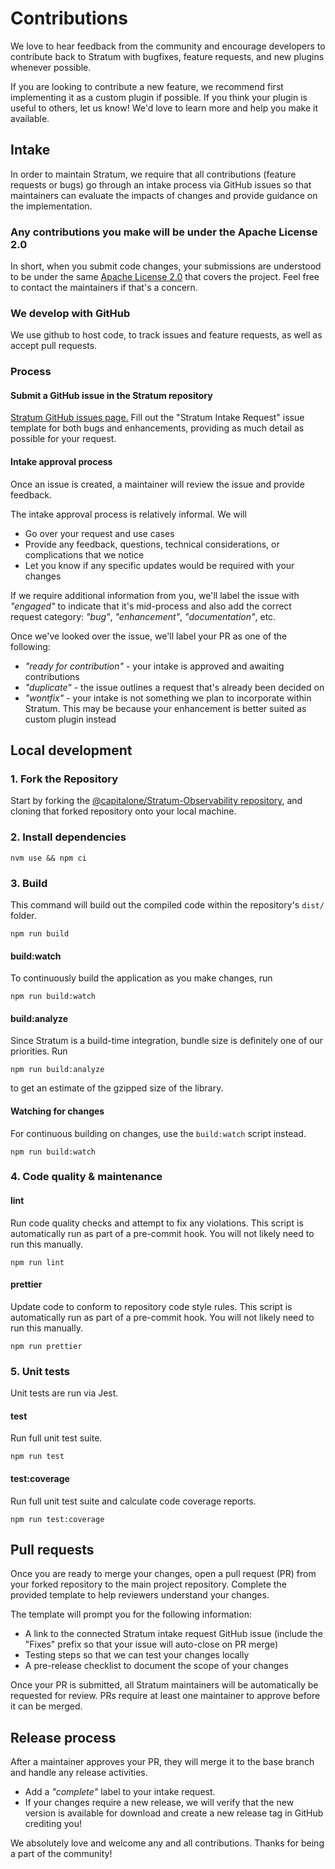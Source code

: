 # Contributions
We love to hear feedback from the community and encourage developers to contribute back to Stratum with bugfixes, feature requests, and new plugins whenever possible.

If you are looking to contribute a new feature, we recommend first implementing it as a custom plugin if possible. If you think your plugin is useful to others, let us know! We'd love to learn more and help you make it available.

## Intake

In order to maintain Stratum, we require that all contributions (feature requests or bugs) go through an intake process via GitHub issues so that maintainers can evaluate the impacts of changes and provide guidance on the implementation.

### Any contributions you make will be under the Apache License 2.0
In short, when you submit code changes, your submissions are understood to be under the same [Apache License 2.0](https://www.apache.org/licenses/LICENSE-2.0) that covers the project. Feel free to contact the maintainers if that's a concern.

### We develop with GitHub
We use github to host code, to track issues and feature requests, as well as accept pull requests.

### Process 

#### Submit a GitHub issue in the Stratum repository

[Stratum GitHub issues page.](https://github.com/capitalone/Stratum-Observability/issues/new/choose) Fill out the "Stratum Intake Request" issue template for both bugs and enhancements, providing as much detail as possible for your request.

#### Intake approval process

Once an issue is created, a maintainer will review the issue and provide feedback.

The intake approval process is relatively informal. We will
 * Go over your request and use cases
 * Provide any feedback, questions, technical considerations, or complications that we notice
 * Let you know if any specific updates would be required with your changes 

If we require additional information from you, we'll label the issue with *"engaged"* to indicate that it's mid-process and also add the correct request category: *"bug"*, *"enhancement"*, *"documentation"*, etc.

Once we've looked over the issue, we'll label your PR as one of the following:
* *"ready for contribution"* - your intake is approved and awaiting contributions
* *"duplicate"* - the issue outlines a request that's already been decided on
* *"wontfix"* - your intake is not something we plan to incorporate within Stratum. This may be because your enhancement is better suited as custom plugin instead

## Local development

### 1. Fork the Repository

Start by forking the [@capitalone/Stratum-Observability repository](https://github.com/capitalone/Stratum-Observability/), and cloning that forked repository onto your local machine.

### 2. Install dependencies

```
nvm use && npm ci
```

### 3. Build
This command will build out the compiled code within the repository's `dist/` folder.

```
npm run build
```

#### build:watch

To continuously build the application as you make changes, run
```
npm run build:watch
```

#### build:analyze

Since Stratum is a build-time integration, bundle size is definitely one of our priorities. Run
```
npm run build:analyze
```
to get an estimate of the gzipped size of the library.

#### Watching for changes
For continuous building on changes, use the `build:watch` script instead.
```
npm run build:watch
```

### 4. Code quality & maintenance
#### lint
Run code quality checks and attempt to fix any violations. This script is automatically run as part of a pre-commit hook. You will not likely need to run this manually.

```
npm run lint
```

#### prettier
Update code to conform to repository code style rules. This script is automatically run as part of a pre-commit hook. You will not likely need to run this manually.

```
npm run prettier
```

### 5. Unit tests
Unit tests are run via Jest.

#### test
Run full unit test suite.
```
npm run test
```

#### test:coverage
Run full unit test suite and calculate code coverage reports.
```
npm run test:coverage
```

## Pull requests

Once you are ready to merge your changes, open a pull request (PR) from your forked repository to the main project repository. Complete the provided template to help reviewers understand your changes.

The template will prompt you for the following information:
* A link to the connected Stratum intake request GitHub issue (include the "Fixes" prefix so that your issue will auto-close on PR merge)
* Testing steps so that we can test your changes locally
* A pre-release checklist to document the scope of your changes

Once your PR is submitted, all Stratum maintainers will be automatically be requested for review. PRs require at least one maintainer to approve before it can be merged.

## Release process

After a maintainer approves your PR, they will merge it to the base branch and handle any release activities.

* Add a *"complete"* label to your intake request.
* If your changes require a new release, we will verify that the new version is available for download and create a new release tag in GitHub crediting you!

We absolutely love and welcome any and all contributions. Thanks for being a part of the community! 
